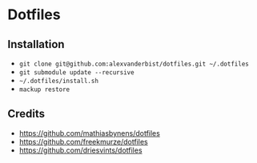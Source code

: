 # Dotfiles

## Installation

- `git clone git@github.com:alexvanderbist/dotfiles.git ~/.dotfiles`
- `git submodule update --recursive`
- `~/.dotfiles/install.sh`
- `mackup restore`

## Credits

- https://github.com/mathiasbynens/dotfiles
- https://github.com/freekmurze/dotfiles
- https://github.com/driesvints/dotfiles
